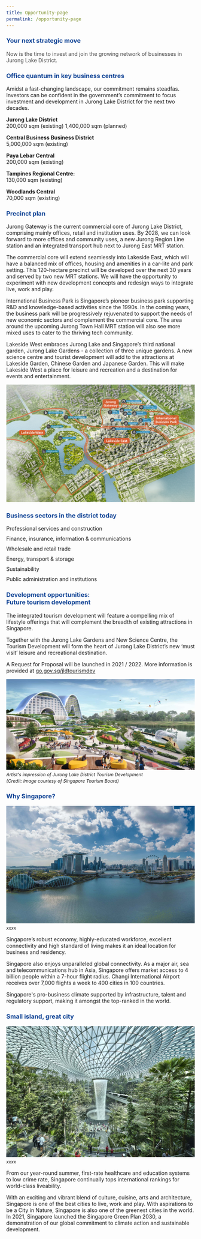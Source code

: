 ```yaml
---
title: Opportunity-page
permalink: /opportunity-page
---
```

<h3 style="color:#124596; font-weight:bold;">Your next strategic move</h3>

<h4 style="color:#484848; font-weight:normal;margin-top: 0;">Now is the time to invest and join the growing network of businesses in Jurong Lake District.</h4>

<h3 style="color:#124596; font-weight:bold;">Office quantum in key business centres</h3>

Amidst a fast-changing landscape, our commitment remains steadfas. Investors can be confident in the government’s commitment to focus investment and development in Jurong Lake District for the next two decades.

**Jurong Lake District** <br>
200,000 sqm (existing) 1,400,000 sqm (planned)

**Central Business Business District** <br>
5,000,000 sqm (existing)

**Paya Lebar Central** <br>
200,000 sqm (existing)

**Tampines Regional Centre:** <br>
130,000 sqm (existing)

**Woodlands Central** <br>
70,000 sqm (existing)

<h3 style="color:#124596; font-weight:bold;">Precinct plan</h3>

Jurong Gateway is the current commercial core of Jurong Lake District, comprising mainly offices, retail and institution uses. By 2028, we can look forward to more offices and community uses, a new Jurong Region Line station and an integrated transport hub next to Jurong East MRT station.

The commercial core will extend seamlessly into Lakeside East, which will have a balanced mix of offices, housing and amenities in a car-lite and park setting. This 120-hectare precinct will be developed over the next 30 years and served by two new MRT stations. We will have the opportunity to experiment with new development concepts and redesign ways to integrate live, work and play.

International Business Park is Singapore’s pioneer business park supporting R&amp;D and knowledge-based activities since the 1990s. In the coming years, the business park will be progressively rejuvenated to support the needs of new economic sectors and complement the commercial core. The area around the upcoming Jurong Town Hall MRT station will also see more mixed uses to cater to the thriving tech community.

Lakeside West embraces Jurong Lake and Singapore’s third national garden, Jurong Lake Gardens - a collection of three unique gardens. A new science centre and tourist development will add to the attractions at Lakeside Garden, Chinese Garden and Japanese Garden. This will make Lakeside West a place for leisure and recreation and a destination for events and entertainment.

![District Map for JLD](/images/jld_districtmap.jpg)

<h3 style="color:#124596; font-weight:bold;">Business sectors in the district today</h3>

<p style="margin:10px 0px;">Professional services and construction</p> 
<p style="margin:10px 0px;">Finance, insurance, information &amp; communications </p>
<p style="margin:10px 0px;">Wholesale and retail trade </p>
<p style="margin:10px 0px;">Energy, transport &amp; storage </p>
<p style="margin:10px 0px;">Sustainability </p>
<p style="margin:10px 0px;">Public administration and institutions </p>

<h3 style="color:#124596; font-weight:bold;">Development opportunities:<br>
Future tourism development </h3>

The integrated tourism development will feature a compelling mix of lifestyle offerings that will complement the breadth of existing attractions in Singapore. 

Together with the Jurong Lake Gardens and New Science Centre, the Tourism Development will form the heart of Jurong Lake District’s new ‘must visit’ leisure and recreational destination.

A Request for Proposal will be launched in 2021 / 2022. 
More information is provided at [go.gov.sg/jldtourismdev](https://go.gov.sg/jldtourismdev)

![Lakeside Evening](/images/jld_lakeside_day.jpg)
<span style="font-size:12px; font-style:italic;">Artist's impression of Jurong Lake District Tourism Development <br>(Credit: Image courtesy of Singapore Tourism Board)</span>

<h3 style="color:#124596; font-weight:bold;">Why Singapore? </h3>

![Singapore Skyline at Marina Bay](/images/jld_marinabayuracrop.jpg)
<span style="font-size:12px; font-style:italic;">xxxx</span>

Singapore’s robust economy, highly-educated workforce, excellent connectivity and high standard of living makes it an ideal location for business and residency.

Singapore also enjoys unparalleled global connectivity. As a major air, sea and telecommunications hub in Asia, Singapore offers market access to 4 billion people within a 7-hour flight radius. Changi International Airport receives over 7,000 flights a week to 400 cities in 100 countries.

Singapore's pro-business climate supported by infrastructure, talent and regulatory support, making it amongst the top-ranked in the world.

<h3 style="color:#124596; font-weight:bold;">Small island, great city </h3>

![Jewel at Changi Airport](/images/jld_changijewel.jpg)
<span style="font-size:12px; font-style:italic;">xxxx</span>

From our year-round summer, first-rate healthcare and education systems to low crime rate, Singapore continually tops international rankings for world-class liveability.

With an exciting and vibrant blend of culture, cuisine, arts and architecture, Singapore is one of the best cities to live, work and play. With aspirations to be a City in Nature, Singapore is also one of the greenest cities in the world. In 2021, Singapore launched the Singapore Green Plan 2030, a demonstration of our global commitment to climate action and sustainable development.
